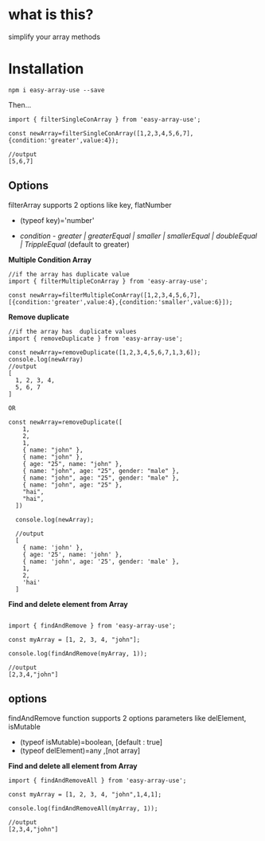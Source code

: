 # what is this?

simplify your array methods

# Installation

`npm i easy-array-use --save`

Then...

```
import { filterSingleConArray } from 'easy-array-use';

const newArray=filterSingleConArray([1,2,3,4,5,6,7],{condition:'greater',value:4});

//output
[5,6,7]

```

## Options

filterArray supports 2 options like key, flatNumber

- (typeof key)='number'

- _condition_ - _greater | greaterEqual | smaller | smallerEqual | doubleEqual | TrippleEqual_ (default to greater)

**Multiple Condition Array**

```
//if the array has duplicate value
import { filterMultipleConArray } from 'easy-array-use';

const newArray=filterMultipleConArray([1,2,3,4,5,6,7],[{condition:'greater',value:4},{condition:'smaller',value:6}]);

```

**Remove duplicate**

```
//if the array has  duplicate values
import { removeDuplicate } from 'easy-array-use';

const newArray=removeDuplicate([1,2,3,4,5,6,7,1,3,6]);
console.log(newArray)
//output
[
  1, 2, 3, 4,
  5, 6, 7
]

OR

const newArray=removeDuplicate([
    1,
    2,
    1,
    { name: "john" },
    { name: "john" },
    { age: "25", name: "john" },
    { name: "john", age: "25", gender: "male" },
    { name: "john", age: "25", gender: "male" },
    { name: "john", age: "25" },
    "hai",
    "hai",
  ])

  console.log(newArray);

  //output
  [
    { name: 'john' },
    { age: '25', name: 'john' },
    { name: 'john', age: '25', gender: 'male' },
    1,
    2,
    'hai'
  ]

```

**Find and delete element from Array**

```

import { findAndRemove } from 'easy-array-use';

const myArray = [1, 2, 3, 4, "john"];

console.log(findAndRemove(myArray, 1));

//output
[2,3,4,"john"]

```

## options

findAndRemove function supports 2 options parameters like delElement, isMutable

- (typeof isMutable)=boolean, [default : true]
- (typeof delElement)=any ,[not array]

**Find and delete all element from Array**

```
import { findAndRemoveAll } from 'easy-array-use';

const myArray = [1, 2, 3, 4, "john",1,4,1];

console.log(findAndRemoveAll(myArray, 1));

//output
[2,3,4,"john"]

```
